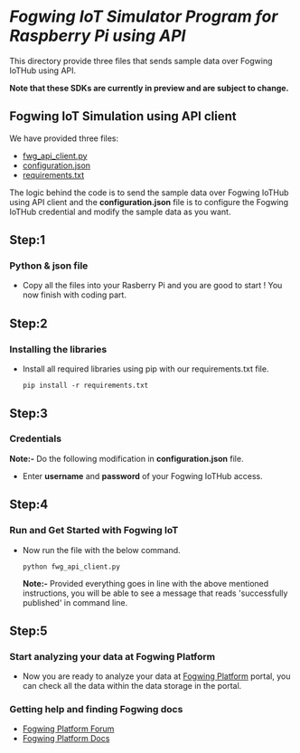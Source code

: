 # _Fogwing IoT Simulator Program for Raspberry Pi using API_
This directory provide three files that sends sample data over Fogwing IoTHub using API.

**Note that these SDKs are currently in preview and are subject to change.**

## Fogwing IoT Simulation using API client
We have provided three files:
* [fwg_api_client.py](https://github.com/factana/fogwing-simulator-for-iothub-api/blob/master/fwg_api_client.py)
* [configuration.json](https://github.com/factana/fogwing-simulator-for-iothub-api/blob/master/configuration.json)
* [requirements.txt](https://github.com/factana/fogwing-simulator-for-iothub-api/blob/master/requirements.txt)

The logic behind the code is to send the sample data over Fogwing
IoTHub using API client and the **configuration.json** file is to
configure the Fogwing IoTHub credential and modify the sample data as you want.

## Step:1
### Python & json file
* Copy all the files into your Rasberry Pi and 
  you are good to start ! You now finish with coding part.
  
## Step:2
### Installing the libraries
* Install all required libraries using pip with our requirements.txt file.
    ```
    pip install -r requirements.txt
    ```
## Step:3
### Credentials
**Note:-** Do the following modification in **configuration.json** file.
* Enter **username** and **password** of your Fogwing IoTHub access. 
  
## Step:4
### Run and Get Started with Fogwing IoT
* Now run the file with the below command.
    ```
    python fwg_api_client.py
    ```
  **Note:-** Provided everything goes in line with the above mentioned instructions,
         you will be able to see a message that reads 'successfully published' in command line.

## Step:5
### Start analyzing your data at Fogwing Platform
* Now you are ready to analyze your data at [Fogwing Platform](https://enterprise.fogwing.net/) portal,
  you can check all the data within the data storage in the portal.
  
 ### Getting help and finding Fogwing docs
 * [Fogwing Platform Forum](https://enterprise.fogwing.net/)
 * [Fogwing Platform Docs](https://docs.fogwing.io/)
